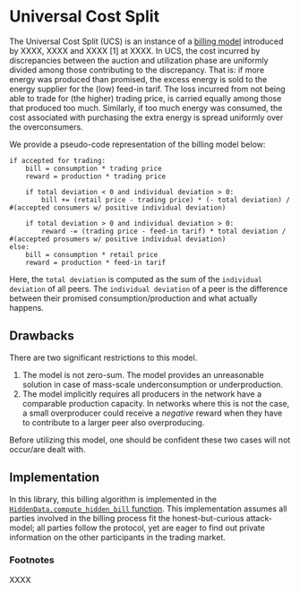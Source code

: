 # Universal Cost Split
The Universal Cost Split (UCS) is an instance of a [billing model](billing_model.md) introduced by XXXX, XXXX and XXXX [1] at XXXX.
In UCS, the cost incurred by discrepancies between the auction and utilization phase are uniformly divided among those contributing to the discrepancy.
That is: if more energy was produced than promised, the excess energy is sold to the energy supplier for the (low) feed-in tarif.
The loss incurred from not being able to trade for (the higher) trading price, is carried equally among those that produced too much.
Similarly, if too much energy was consumed, the cost associated with purchasing the extra energy is spread uniformly over the overconsumers.

We provide a pseudo-code representation of the billing model below:
```
if accepted for trading:
    bill = consumption * trading price
    reward = production * trading price

    if total deviation < 0 and individual deviation > 0:
        bill += (retail price - trading price) * (- total deviation) / #(accepted consumers w/ positive individual deviation)

    if total deviation > 0 and individual deviation > 0:
        reward -= (trading price - feed-in tarif) * total deviation / #(accepted prosumers w/ positive individual deviation)
else:
    bill = consumption * retail price
    reward = production * feed-in tarif
```

Here, the `total deviation` is computed as the sum of the `individual deviation` of all peers.
The `individual deviation` of a peer is the difference between their promised consumption/production and what actually happens.

## Drawbacks
There are two significant restrictions to this model.
1. The model is not zero-sum. The model provides an unreasonable solution in case of mass-scale underconsumption or underproduction.
2. The model implicitly requires all producers in the network have a comparable production capacity. In networks where this is not the case, a small overproducer could receive a _negative_ reward when they have to contribute to a larger peer also overproducing.

Before utilizing this model, one should be confident these two cases will not occur/are dealt with.

## Implementation
In this library, this billing algorithm is implemented in the [`HiddenData.compute_hidden_bill` function](../src/private_billing/core/hidden_data.py).
This implementation assumes all parties involved in the billing process fit the honest-but-curious attack-model; all parties follow the protocol, yet are eager to find out private information on the other participants in the trading market.

### Footnotes
XXXX
